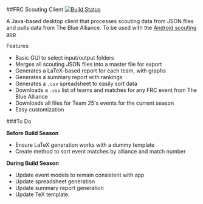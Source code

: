 ##FRC Scouting Client [![Build Status](https://travis-ci.org/spencerng/Scouting-Client.svg?branch=master)](https://travis-ci.org/spencerng/Scouting-Client)

A Java-based desktop client that processes scouting data from JSON files and pulls data from The Blue Alliance. To be used with the [Android scouting app](https://github.com/spencerng/Scouting-App)

Features:
 
 * Basic GUI to select input/output folders
 * Merges all scouting JSON files into a master file for export
 * Generates a LaTeX-based report for each team, with graphs
 * Generates a summary report with rankings
 * Generates a `.csv` spreadsheet to easily sort data
 * Downloads a `.csv` list of teams and matches for any FRC event from The Blue Alliance
 * Downloads all files for Team 25's events for the current season
 * Easy customization
 
###To Do

**Before Build Season**
 * Ensure LaTeX generation works with a dummy template
 * Create method to sort event matches by alliance and match number

**During Build Season**
 * Update event models to remain consistent with app
 * Update spreadsheet generation
 * Update summary report generation
 * Update TeX template.

